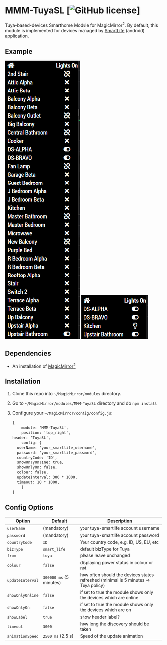 # MMM-TuyaSL [![GitHub license](https://img.shields.io/badge/license-MIT-blue.svg?style=flat)]

Tuya-based-devices Smarthome Module for MagicMirror<sup>2</sup>. By default, this module is implemented for devices managed by [SmartLife](https://play.google.com/store/apps/details?id=com.tuya.smartlife) (android) application.

## Example

![](others/MMM-TuyaSL-screenshot-01.png)   ![](others/MMM-TuyaSL-screenshot-02.png)

## Dependencies

* An installation of [MagicMirror<sup>2</sup>](https://github.com/MichMich/MagicMirror)

## Installation

1. Clone this repo into `~/MagicMirror/modules` directory.
2. Go to `~/MagicMirror/modules/MMM-TuyaSL` directory and do `npm install`
3. Configure your `~/MagicMirror/config/config.js`:

    ```
    {
        module: 'MMM-TuyaSL',
        position: 'top_right',
	header: 'TuyaSL',
        config: {
	  userName: 'your_smartlife_username',
	  password: 'your_smartlife_password',
	  countryCode: 'ID',
	  showOnlyOnline: true,
	  showOnlyOn: false,
	  colour: false,
	  updateInterval: 300 * 1000,
	  timeout: 10 * 1000,
        }
    }
    ```

## Config Options

| **Option** | **Default** | **Description** |
| --- | --- | --- |
| `userName` | (mandatory) | your tuya-smartlife account username |
| `password` | (mandatory) | your tuya-smartlife account password |
| `countryCode` | `ID` | Your country code, e.g. ID, US, EU, etc |
| `bizType` | `smart_life` | default bizType for Tuya |
| `from` | `tuya` | please leave unchanged |
| `colour` | `false` | displaying power status in colour or not |
| `updateInterval` | `300000 ms` (5 minutes) | how often should the devices states refreshed (minimal is 5 minutes => Tuya policy) |
| `showOnlyOnline` | `false` | if set to true the module shows only the devices which are online |
| `showOnlyOn` | `false` | if set to true the module shows only the devices which are on |
| `showLabel` | `true` | show header label? |
| `timeout` | `3000` | how long the discovery should be taken |
| `animationSpeed` | `2500 ms` (2.5 s) | Speed of the update animation |
